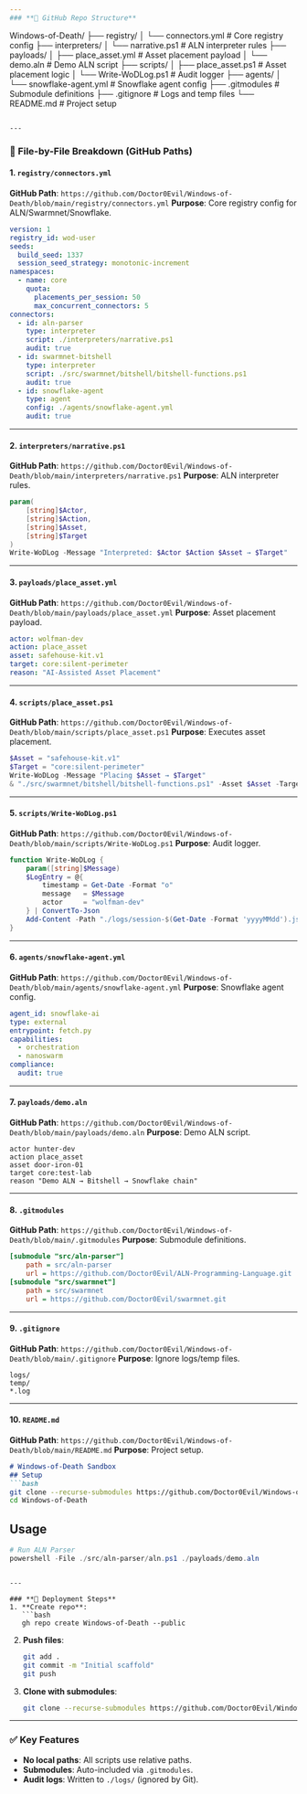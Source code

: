 ```yaml
---
### **📂 GitHub Repo Structure**
```
Windows-of-Death/
├── registry/
│   └── connectors.yml          # Core registry config
├── interpreters/
│   └── narrative.ps1           # ALN interpreter rules
├── payloads/
│   ├── place_asset.yml         # Asset placement payload
│   └── demo.aln                # Demo ALN script
├── scripts/
│   ├── place_asset.ps1         # Asset placement logic
│   └── Write-WoDLog.ps1        # Audit logger
├── agents/
│   └── snowflake-agent.yml     # Snowflake agent config
├── .gitmodules                 # Submodule definitions
├── .gitignore                  # Logs and temp files
└── README.md                   # Project setup
```

---
```


### **📄 File-by-File Breakdown (GitHub Paths)**

#### **1. `registry/connectors.yml`**
**GitHub Path**: `https://github.com/Doctor0Evil/Windows-of-Death/blob/main/registry/connectors.yml`
**Purpose**: Core registry config for ALN/Swarmnet/Snowflake.
```yaml
version: 1
registry_id: wod-user
seeds:
  build_seed: 1337
  session_seed_strategy: monotonic-increment
namespaces:
  - name: core
    quota:
      placements_per_session: 50
      max_concurrent_connectors: 5
connectors:
  - id: aln-parser
    type: interpreter
    script: ./interpreters/narrative.ps1
    audit: true
  - id: swarmnet-bitshell
    type: interpreter
    script: ./src/swarmnet/bitshell/bitshell-functions.ps1
    audit: true
  - id: snowflake-agent
    type: agent
    config: ./agents/snowflake-agent.yml
    audit: true
```

---

#### **2. `interpreters/narrative.ps1`**
**GitHub Path**: `https://github.com/Doctor0Evil/Windows-of-Death/blob/main/interpreters/narrative.ps1`
**Purpose**: ALN interpreter rules.
```powershell
param(
    [string]$Actor,
    [string]$Action,
    [string]$Asset,
    [string]$Target
)
Write-WoDLog -Message "Interpreted: $Actor $Action $Asset → $Target"
```

---

#### **3. `payloads/place_asset.yml`**
**GitHub Path**: `https://github.com/Doctor0Evil/Windows-of-Death/blob/main/payloads/place_asset.yml`
**Purpose**: Asset placement payload.
```yaml
actor: wolfman-dev
action: place_asset
asset: safehouse-kit.v1
target: core:silent-perimeter
reason: "AI-Assisted Asset Placement"
```

---

#### **4. `scripts/place_asset.ps1`**
**GitHub Path**: `https://github.com/Doctor0Evil/Windows-of-Death/blob/main/scripts/place_asset.ps1`
**Purpose**: Executes asset placement.
```powershell
$Asset = "safehouse-kit.v1"
$Target = "core:silent-perimeter"
Write-WoDLog -Message "Placing $Asset → $Target"
& "./src/swarmnet/bitshell/bitshell-functions.ps1" -Asset $Asset -Target $Target
```

---

#### **5. `scripts/Write-WoDLog.ps1`**
**GitHub Path**: `https://github.com/Doctor0Evil/Windows-of-Death/blob/main/scripts/Write-WoDLog.ps1`
**Purpose**: Audit logger.
```powershell
function Write-WoDLog {
    param([string]$Message)
    $LogEntry = @{
        timestamp = Get-Date -Format "o"
        message   = $Message
        actor     = "wolfman-dev"
    } | ConvertTo-Json
    Add-Content -Path "./logs/session-$(Get-Date -Format 'yyyyMMdd').jsonl" -Value $LogEntry
}
```

---

#### **6. `agents/snowflake-agent.yml`**
**GitHub Path**: `https://github.com/Doctor0Evil/Windows-of-Death/blob/main/agents/snowflake-agent.yml`
**Purpose**: Snowflake agent config.
```yaml
agent_id: snowflake-ai
type: external
entrypoint: fetch.py
capabilities:
  - orchestration
  - nanoswarm
compliance:
  audit: true
```

---

#### **7. `payloads/demo.aln`**
**GitHub Path**: `https://github.com/Doctor0Evil/Windows-of-Death/blob/main/payloads/demo.aln`
**Purpose**: Demo ALN script.
```aln
actor hunter-dev
action place_asset
asset door-iron-01
target core:test-lab
reason "Demo ALN → Bitshell → Snowflake chain"
```

---

#### **8. `.gitmodules`**
**GitHub Path**: `https://github.com/Doctor0Evil/Windows-of-Death/blob/main/.gitmodules`
**Purpose**: Submodule definitions.
```ini
[submodule "src/aln-parser"]
    path = src/aln-parser
    url = https://github.com/Doctor0Evil/ALN-Programming-Language.git
[submodule "src/swarmnet"]
    path = src/swarmnet
    url = https://github.com/Doctor0Evil/swarmnet.git
```

---

#### **9. `.gitignore`**
**GitHub Path**: `https://github.com/Doctor0Evil/Windows-of-Death/blob/main/.gitignore`
**Purpose**: Ignore logs/temp files.
```gitignore
logs/
temp/
*.log
```

---

#### **10. `README.md`**
**GitHub Path**: `https://github.com/Doctor0Evil/Windows-of-Death/blob/main/README.md`
**Purpose**: Project setup.
```markdown
# Windows-of-Death Sandbox
## Setup
```bash
git clone --recurse-submodules https://github.com/Doctor0Evil/Windows-of-Death.git
cd Windows-of-Death
```
## Usage
```powershell
# Run ALN Parser
powershell -File ./src/aln-parser/aln.ps1 ./payloads/demo.aln
```
```

---

### **🚀 Deployment Steps**
1. **Create repo**:
   ```bash
   gh repo create Windows-of-Death --public
   ```
2. **Push files**:
   ```bash
   git add .
   git commit -m "Initial scaffold"
   git push
   ```
3. **Clone with submodules**:
   ```bash
   git clone --recurse-submodules https://github.com/Doctor0Evil/Windows-of-Death.git
   ```

---

### **✅ Key Features**
- **No local paths**: All scripts use relative paths.
- **Submodules**: Auto-included via `.gitmodules`.
- **Audit logs**: Written to `./logs/` (ignored by Git).
